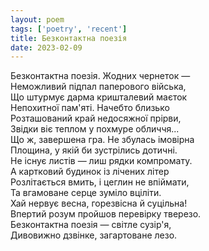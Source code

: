 ```yaml
---
layout: poem
tags: ['poetry', 'recent']
title: Безконтактна поезія
date: 2023-02-09
---
```


Безконтактна поезія. Жодних чернеток —<br>
Неможливий підпал паперового війська,<br>
Що штурмує дарма кришталевий маєток<br>
Непохитної пам'яті. Начебто близько<br>
Розташований край недосяжної прірви,<br>
Звідки віє теплом у похмуре обличчя...<br>
Що ж, завершена гра. Не збулась імовірна<br>
Площина, у якій би зустрілись дотичні.<br>
Не існує листів — лиш рядки компромату.<br>
А картковий будинок із лічених літер<br>
Розлітається вмить, і цеглин не впіймати,<br>
Та вгамоване серце зуміло вціліти.<br>
Хай нервує весна, горезвісна й суцільна!<br>
Впертий розум пройшов перевірку тверезо.<br>
Безконтактна поезія — світле сузір'я,<br>
Дивовижно дзвінке, загартоване лезо.
